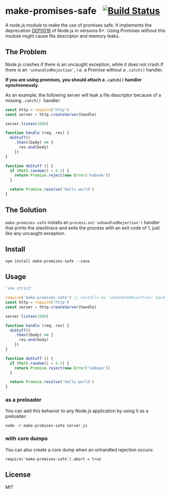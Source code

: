 # make-promises-safe &nbsp;&nbsp;[![Build Status](https://travis-ci.org/mcollina/make-promises-safe.svg?branch=master)](https://travis-ci.org/mcollina/make-promises-safe)

A node.js module to make the use of promises safe.
It implements the deprecation [DEP0018][unhandled] of Node.js in versions 6+.
Using Promises without this module might cause file descriptor and memory
leaks.

## The Problem

Node.js crashes if there is an uncaught exception, while it does not
crash if there is an `'unhandledRejection'`, i.e. a Promise without a
`.catch()` handler.

**If you are using promises, you should attach a `.catch()` handler
synchronously**.

As an example, the following server will leak a file descriptor because
of a missing `.catch()`  handler:

```js
const http = require('http')
const server = http.createServer(handle)

server.listen(3000)

function handle (req, res) {
  doStuff()
    .then((body) => {
      res.end(body)
    })
}

function doStuff () {
  if (Math.random() < 0.5) {
    return Promise.reject(new Error('kaboom'))
  }

  return Promise.resolve('hello world')
}
```

## The Solution

`make-promises-safe` installs an `process.on('unhandledRejection')`
handler that prints the stacktrace and exits the process with an exit
code of 1, just like any uncaught exception.

## Install

```
npm install make-promises-safe --save
```

## Usage

```js
'use strict'

require('make-promises-safe') // installs an 'unhandledRejection' handler
const http = require('http')
const server = http.createServer(handle)

server.listen(3000)

function handle (req, res) {
  doStuff()
    .then((body) => {
      res.end(body)
    })
}

function doStuff () {
  if (Math.random() < 0.5) {
    return Promise.reject(new Error('kaboom'))
  }

  return Promise.resolve('hello world')
}
```

### as a preloader

You can add this behavior to any Node.js application by using it as a
preloader:

```
node -r make-promises-safe server.js
```

### with core dumps

You can also create a core dump when an unhandled rejection occurs:


```
require('make-promises-safe').abort = true
```
## License

MIT

[unhandled]: https://nodejs.org/dist/latest-v8.x/docs/api/deprecations.html#deprecations_dep0018_unhandled_promise_rejections
